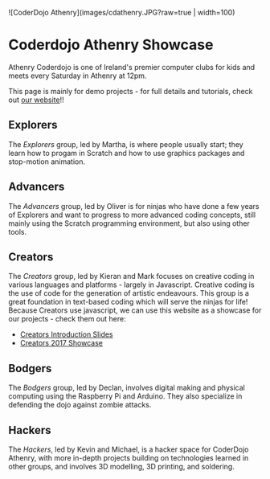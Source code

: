 ![CoderDojo Athenry](images/cdathenry.JPG?raw=true | width=100)

# Coderdojo Athenry Showcase

Athenry Coderdojo is one of Ireland's premier computer clubs for kids and meets every Saturday in Athenry at 12pm.  

This page is mainly for demo projects - for full details and tutorials, check out [our website](http://coderdojoathenry.com)!!

## Explorers
The _Explorers_ group, led by Martha, is where people usually start; they learn how to progam in Scratch and how to use graphics packages and stop-motion animation.  

## Advancers
The _Advancers_ group, led by Oliver is for ninjas who have done a few years of Explorers and want to progress to more advanced coding concepts, still mainly using the Scratch programming environment, but also using other tools.  

## Creators
The _Creators_ group, led by Kieran and Mark focuses on creative coding in various languages and platforms - largely in Javascript.  Creative coding is the use of code for the generation of artistic endeavours. This group is a great foundation in text-based coding which will serve the ninjas for life!  Because Creators use javascript, we can use this website as a showcase for our projects - check them out here:

- [Creators Introduction Slides](coderdojo-intro2017)
- [Creators 2017 Showcase](creators2017)

## Bodgers 
The _Bodgers_ group, led by Declan, involves digital making and physical computing using the Raspberry Pi and Arduino.  They also specialize in defending the dojo against zombie attacks.

## Hackers
The _Hackers_, led by Kevin and Michael, is a hacker space for CoderDojo Athenry, with more in-depth projects building on technologies learned in other groups, and involves 3D modelling, 3D printing, and soldering.